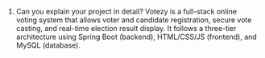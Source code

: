 1. Can you explain your project in detail?
Votezy is a full-stack online voting system that allows voter and candidate registration, secure vote casting, and real-time election result display. It follows a three-tier architecture using Spring Boot (backend), HTML/CSS/JS (frontend), and MySQL (database).
